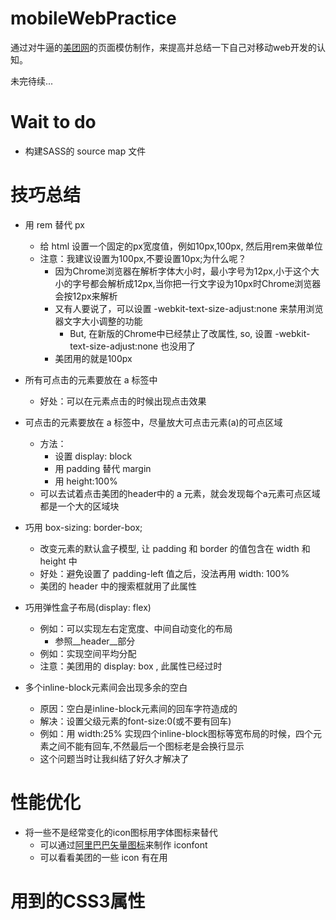 # mobileWebPractice
通过对牛逼的[美团网](http://i.meituan.com/)的页面模仿制作，来提高并总结一下自己对移动web开发的认知。

未完待续...

# Wait to do
* 构建SASS的 source map 文件

# 技巧总结
* 用 rem 替代 px
  - 给 html 设置一个固定的px宽度值，例如10px,100px, 然后用rem来做单位
  - 注意：我建议设置为100px,不要设置10px;为什么呢？
    * 因为Chrome浏览器在解析字体大小时，最小字号为12px,小于这个大小的字号都会解析成12px,当你把一行文字设为10px时Chrome浏览器会按12px来解析
    * 又有人要说了，可以设置 -webkit-text-size-adjust:none 来禁用浏览器文字大小调整的功能
      - But, 在新版的Chrome中已经禁止了改属性, so, 设置 -webkit-text-size-adjust:none 也没用了
    * 美团用的就是100px
    
* 所有可点击的元素要放在 a 标签中
  - 好处：可以在元素点击的时候出现点击效果

* 可点击的元素要放在 a 标签中，尽量放大可点击元素(a)的可点区域
  - 方法：
    * 设置 display: block
    * 用 padding 替代 margin
    * 用 height:100%
  - 可以去试着点击美团的header中的 a 元素，就会发现每个a元素可点区域都是一个大的区域块

* 巧用 box-sizing: border-box;
  - 改变元素的默认盒子模型, 让 padding 和 border 的值包含在 width 和 height 中
  - 好处：避免设置了 padding-left 值之后，没法再用 width: 100%
  - 美团的 header 中的搜索框就用了此属性

* 巧用弹性盒子布局(display: flex)
  - 例如：可以实现左右定宽度、中间自动变化的布局
    * 参照__header__部分
  - 例如：实现空间平均分配
  - 注意：美团用的 display: box , 此属性已经过时

* 多个inline-block元素间会出现多余的空白 
  - 原因：空白是inline-block元素间的回车字符造成的
  - 解决：设置父级元素的font-size:0(或不要有回车)
  - 例如：用 width:25% 实现四个inline-block图标等宽布局的时候，四个元素之间不能有回车,不然最后一个图标老是会换行显示
  - 这个问题当时让我纠结了好久才解决了

# 性能优化
* 将一些不是经常变化的icon图标用字体图标来替代
  - 可以通过[阿里巴巴矢量图标](http://iconfont.cn/)来制作 iconfont
  - 可以看看美团的一些 icon 有在用 

# 用到的CSS3属性